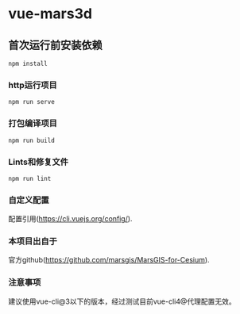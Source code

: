 # vue-mars3d

## 首次运行前安装依赖
```
npm install
```

### http运行项目
```
npm run serve
```

### 打包编译项目
```
npm run build
```

### Lints和修复文件
```
npm run lint
```

### 自定义配置
配置引用(https://cli.vuejs.org/config/).

### 本项目出自于
官方github(https://github.com/marsgis/MarsGIS-for-Cesium).

### 注意事项

建议使用vue-cli@3以下的版本，经过测试目前vue-cli4@代理配置无效。
